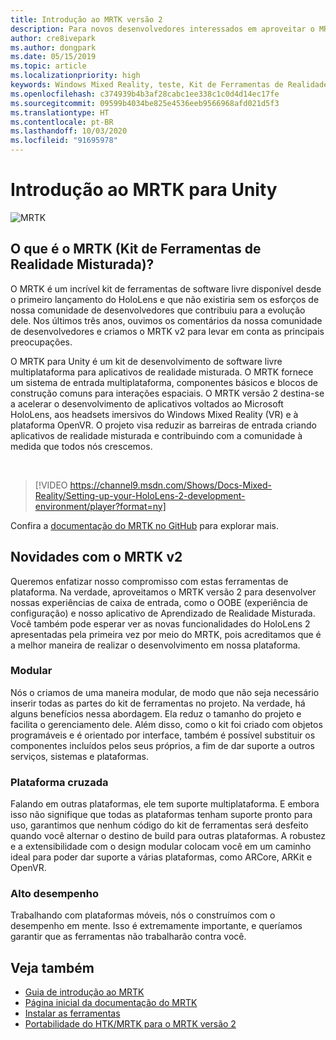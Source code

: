 ```yaml
---
title: Introdução ao MRTK versão 2
description: Para novos desenvolvedores interessados em aproveitar o MRTK
author: cre8ivepark
ms.author: dongpark
ms.date: 05/15/2019
ms.topic: article
ms.localizationpriority: high
keywords: Windows Mixed Reality, teste, Kit de Ferramentas de Realidade Misturada, MRTK versão 2, MRTK, ferramentas, SDK, HoloLens, HoloLens 2
ms.openlocfilehash: c374939b4b3af28cabc1ee338c1c0d4d14ec17fe
ms.sourcegitcommit: 09599b4034be825e4536eeb9566968afd021d5f3
ms.translationtype: HT
ms.contentlocale: pt-BR
ms.lasthandoff: 10/03/2020
ms.locfileid: "91695978"
---
```

# <a name="getting-started-with-mrtk-for-unity"></a>Introdução ao MRTK para Unity
![MRTK](../../design/images/MRTK_UX_Hero.png)

## <a name="what-is-mixed-reality-toolkit-mrtk"></a>O que é o MRTK (Kit de Ferramentas de Realidade Misturada)?
O MRTK é um incrível kit de ferramentas de software livre disponível desde o primeiro lançamento do HoloLens e que não existiria sem os esforços de nossa comunidade de desenvolvedores que contribuiu para a evolução dele. Nos últimos três anos, ouvimos os comentários da nossa comunidade de desenvolvedores e criamos o MRTK v2 para levar em conta as principais preocupações.  

O MRTK para Unity é um kit de desenvolvimento de software livre multiplataforma para aplicativos de realidade misturada. O MRTK fornece um sistema de entrada multiplataforma, componentes básicos e blocos de construção comuns para interações espaciais. O MRTK versão 2 destina-se a acelerar o desenvolvimento de aplicativos voltados ao Microsoft HoloLens, aos headsets imersivos do Windows Mixed Reality (VR) e à plataforma OpenVR. O projeto visa reduzir as barreiras de entrada criando aplicativos de realidade misturada e contribuindo com a comunidade à medida que todos nós crescemos.

<br>

>[!VIDEO https://channel9.msdn.com/Shows/Docs-Mixed-Reality/Setting-up-your-HoloLens-2-development-environment/player?format=ny]

Confira a [documentação do MRTK no GitHub](https://microsoft.github.io/MixedRealityToolkit-Unity/README.html) para explorar mais.

## <a name="new-with-mrtk-v2"></a>Novidades com o MRTK v2
Queremos enfatizar nosso compromisso com estas ferramentas de plataforma.  Na verdade, aproveitamos o MRTK versão 2 para desenvolver nossas experiências de caixa de entrada, como o OOBE (experiência de configuração) e nosso aplicativo de Aprendizado de Realidade Misturada.  Você também pode esperar ver as novas funcionalidades do HoloLens 2 apresentadas pela primeira vez por meio do MRTK, pois acreditamos que é a melhor maneira de realizar o desenvolvimento em nossa plataforma. 

### <a name="modular"></a>Modular
Nós o criamos de uma maneira modular, de modo que não seja necessário inserir todas as partes do kit de ferramentas no projeto.  Na verdade, há alguns benefícios nessa abordagem.  Ela reduz o tamanho do projeto e facilita o gerenciamento dele.  Além disso, como o kit foi criado com objetos programáveis e é orientado por interface, também é possível substituir os componentes incluídos pelos seus próprios, a fim de dar suporte a outros serviços, sistemas e plataformas.

### <a name="cross-platform"></a>Plataforma cruzada
Falando em outras plataformas, ele tem suporte multiplataforma.  E embora isso não signifique que todas as plataformas tenham suporte pronto para uso, garantimos que nenhum código do kit de ferramentas será desfeito quando você alternar o destino de build para outras plataformas.  A robustez e a extensibilidade com o design modular colocam você em um caminho ideal para poder dar suporte a várias plataformas, como ARCore, ARKit e OpenVR.

### <a name="performant"></a>Alto desempenho
Trabalhando com plataformas móveis, nós o construímos com o desempenho em mente.  Isso é extremamente importante, e queríamos garantir que as ferramentas não trabalharão contra você.

## <a name="see-also"></a>Veja também
* [Guia de introdução ao MRTK](https://microsoft.github.io/MixedRealityToolkit-Unity/Documentation/GettingStartedWithTheMRTK.html)
* [Página inicial da documentação do MRTK](https://microsoft.github.io/MixedRealityToolkit-Unity/README.html)
* [Instalar as ferramentas](../install-the-tools.md)
* [Portabilidade do HTK/MRTK para o MRTK versão 2](https://microsoft.github.io/MixedRealityToolkit-Unity/Documentation/HTKToMRTKPortingGuide.html)
